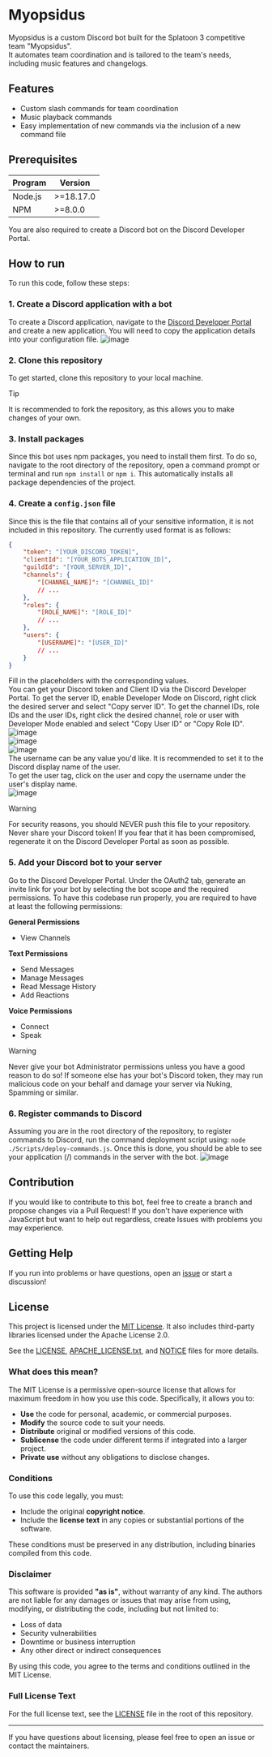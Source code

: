# Myopsidus

Myopsidus is a custom Discord bot built for the Splatoon 3 competitive team "Myopsidus".  
It automates team coordination and is tailored to the team's needs, including music features and changelogs.

## Features

-   Custom slash commands for team coordination
-   Music playback commands
-   Easy implementation of new commands via the inclusion of a new command file

## Prerequisites

| Program | Version   |
| ------- | --------- |
| Node.js | >=18.17.0 |
| NPM     | >=8.0.0   |

You are also required to create a Discord bot on the Discord Developer Portal.

## How to run

To run this code, follow these steps:

### 1. Create a Discord application with a bot

To create a Discord application, navigate to the [Discord Developer Portal](https://discord.com/developers/) and create a new application. You will need to copy the application details into your configuration file.
![image](https://github.com/user-attachments/assets/54e402b1-57cd-435a-bc30-89f9611ccdff)

### 2. Clone this repository

To get started, clone this repository to your local machine.

> [!TIP]
> It is recommended to fork the repository, as this allows you to make changes of your own.

### 3. Install packages

Since this bot uses npm packages, you need to install them first. To do so, navigate to the root directory of the repository, open a command prompt or terminal and run `npm install` or `npm i`. This automatically installs all package dependencies of the project.

### 4. Create a `config.json` file

Since this is the file that contains all of your sensitive information, it is not included in this repository. The currently used format is as follows:

```json
{
	"token": "[YOUR_DISCORD_TOKEN]",
	"clientId": "[YOUR_BOTS_APPLICATION_ID]",
	"guildId": "[YOUR_SERVER_ID]",
	"channels": {
		"[CHANNEL_NAME]": "[CHANNEL_ID]"
		// ...
	},
	"roles": {
		"[ROLE_NAME]": "[ROLE_ID]"
		// ...
	},
	"users": {
		"[USERNAME]": "[USER_ID]"
		// ...
	}
}
```

Fill in the placeholders with the corresponding values.  
You can get your Discord token and Client ID via the Discord Developer Portal. To get the server ID, enable Developer Mode on Discord, right click the desired server and select "Copy server ID". To get the channel IDs, role IDs and the user IDs, right click the desired channel, role or user with Developer Mode enabled and select "Copy User ID" or "Copy Role ID".  
![image](https://github.com/user-attachments/assets/3166495b-6d73-4967-9fe7-2b2b2dff098b)  
![image](https://github.com/user-attachments/assets/a0ef5e4a-14b5-4b0a-b92c-e3d555868c66)  
![image](https://github.com/user-attachments/assets/95189956-e4db-4652-bd6d-3fc4a7865302)  
The username can be any value you'd like. It is recommended to set it to the Discord display name of the user.  
To get the user tag, click on the user and copy the username under the user's display name.  
![image](https://github.com/user-attachments/assets/ec2f225b-4082-4d75-8018-9d3d282c1e9c)

> [!WARNING]  
> For security reasons, you should NEVER push this file to your repository. Never share your Discord token! If you fear that it has been compromised, regenerate it on the Discord Developer Portal as soon as possible.

### 5. Add your Discord bot to your server

Go to the Discord Developer Portal. Under the OAuth2 tab, generate an invite link for your bot by selecting the bot scope and the required permissions.
To have this codebase run properly, you are required to have at least the following permissions:

**General Permissions**

-   View Channels

**Text Permissions**

-   Send Messages
-   Manage Messages
-   Read Message History
-   Add Reactions

**Voice Permissions**

-   Connect
-   Speak

> [!WARNING]
> Never give your bot Administrator permissions unless you have a good reason to do so! If someone else has your bot's Discord token, they may run malicious code on your behalf and damage your server via Nuking, Spamming or similar.

### 6. Register commands to Discord

Assuming you are in the root directory of the repository, to register commands to Discord, run the command deployment script using: `node ./Scripts/deploy-commands.js`.
Once this is done, you should be able to see your application (/) commands in the server with the bot.
![image](https://github.com/user-attachments/assets/40fa2fcb-d555-46ae-af7b-c9db5d534113)

## Contribution

If you would like to contribute to this bot, feel free to create a branch and propose changes via a Pull Request! If you don't have experience with JavaScript but want to help out regardless, create Issues with problems you may experience.

## Getting Help

If you run into problems or have questions, open an [issue](https://github.com/Hazeolation/Myopsidus/issues) or start a discussion!

## License

This project is licensed under the [MIT License](LICENSE).
It also includes third-party libraries licensed under the Apache License 2.0.

See the [LICENSE](LICENSE), [APACHE_LICENSE.txt](APACHE_LICENSE.txt), and [NOTICE](NOTICE) files for more details.

### What does this mean?

The MIT License is a permissive open-source license that allows for maximum freedom in how you use this code. Specifically, it allows you to:

-   **Use** the code for personal, academic, or commercial purposes.
-   **Modify** the source code to suit your needs.
-   **Distribute** original or modified versions of this code.
-   **Sublicense** the code under different terms if integrated into a larger project.
-   **Private use** without any obligations to disclose changes.

### Conditions

To use this code legally, you must:

-   Include the original **copyright notice**.
-   Include the **license text** in any copies or substantial portions of the software.

These conditions must be preserved in any distribution, including binaries compiled from this code.

### Disclaimer

This software is provided **"as is"**, without warranty of any kind. The authors are not liable for any damages or issues that may arise from using, modifying, or distributing the code, including but not limited to:

-   Loss of data
-   Security vulnerabilities
-   Downtime or business interruption
-   Any other direct or indirect consequences

By using this code, you agree to the terms and conditions outlined in the MIT License.

### Full License Text

For the full license text, see the [LICENSE](LICENSE) file in the root of this repository.

---

If you have questions about licensing, please feel free to open an issue or contact the maintainers.
